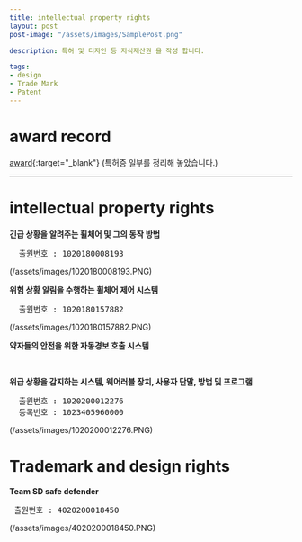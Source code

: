```yaml
---
title: intellectual property rights
layout: post
post-image: "/assets/images/SamplePost.png"

description: 특허 및 디자인 등 지식재산권 을 작성 합니다.

tags:
- design
- Trade Mark
- Patent
---
```


# award record
[award](https://github.com/gomtings/project/tree/main/portfolio/%ED%8A%B9%ED%97%88){:target="_blank"} (특허증 일부를 정리해 놓았습니다.)

---

# intellectual property rights



**긴급 상황을 알려주는 휠체어 및 그의 동작 방법**
<pre>
  출원번호 : 1020180008193
</pre>
(/assets/images/1020180008193.PNG)

**위험 상황 알림을 수행하는 휠체어 제어 시스템**
<pre>
  출원번호 : 1020180157882
</pre>
(/assets/images/1020180157882.PNG)

**약자들의 안전을 위한 자동경보 호출 시스템**
<pre>

</pre>

**위급 상황을 감지하는 시스템, 웨어러블 장치, 사용자 단말, 방법 및 프로그램**
<pre>
  출원번호 : 1020200012276
  등록번호 : 1023405960000
</pre>
(/assets/images/1020200012276.PNG)

# Trademark and design rights



**Team SD safe defender**
<pre>
 출원번호 : 4020200018450
</pre>
(/assets/images/4020200018450.PNG)